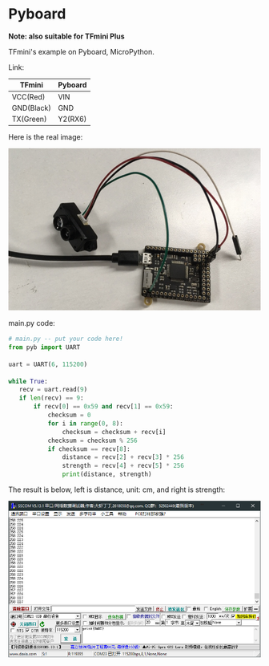 # Pyboard
**Note: also suitable for TFmini Plus**

TFmini's example on Pyboard, MicroPython.  

Link:

TFmini | Pyboard
---------|----------
 VCC(Red) | VIN 
 GND(Black) | GND 
 TX(Green) | Y2(RX6)  

 Here is the real image:  

 ![TFmini2Pyboard](/Assets/TFmini2Pyboard.png)  

main.py code:

 ```Python
 # main.py -- put your code here!
from pyb import UART 

uart = UART(6, 115200)

while True:
    recv = uart.read(9)
    if len(recv) == 9:
        if recv[0] == 0x59 and recv[1] == 0x59: 
            checksum = 0
            for i in range(0, 8):
                checksum = checksum + recv[i]
            checksum = checksum % 256
            if checksum == recv[8]:
                distance = recv[2] + recv[3] * 256
                strength = recv[4] + recv[5] * 256
                print(distance, strength)   
 ``` 

The result is below, left is distance, unit: cm, and right is strength:  

![result](/Assets/result.png)
